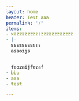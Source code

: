 ```yaml
---
layout: home
header: Test aaa
permalink: "/"
items:
- xazzzzzzzzzzzzzzzzzzzzz
- |-
  sssssssssss
  asaoijs


  feozaijfezaf
- bbb
- aaa
- test

---
```

